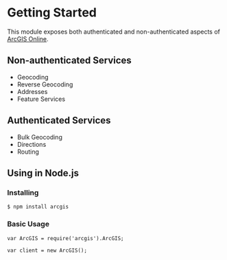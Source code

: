 # Getting Started

This module exposes both authenticated and non-authenticated aspects of [ArcGIS Online](http://www.arcgis.com/).

## Non-authenticated Services

* Geocoding
* Reverse Geocoding
* Addresses
* Feature Services

## Authenticated Services

* Bulk Geocoding
* Directions
* Routing

## Using in Node.js

### Installing

    $ npm install arcgis

### Basic Usage

    var ArcGIS = require('arcgis').ArcGIS;
    
    var client = new ArcGIS();
